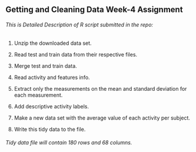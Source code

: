 ## Getting and Cleaning Data Week-4 Assignment

###### This is Detailed Description of R script submitted in the repo:
1. Unzip the downloaded data set.

2. Read test and train data from their respective files.

3. Merge test and train data.

4. Read activity and features info.

5. Extract only the measurements on the mean and standard deviation for each measurement.

6. Add descriptive activity labels.

7. Make a new data set with the average value of each activity per subject.

8. Write this tidy data to the file.


######  Tidy data file will contain 180 rows and 68 columns.